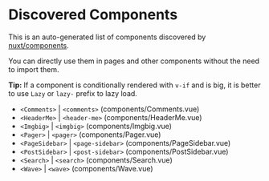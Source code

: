 # Discovered Components

This is an auto-generated list of components discovered by [nuxt/components](https://github.com/nuxt/components).

You can directly use them in pages and other components without the need to import them.

**Tip:** If a component is conditionally rendered with `v-if` and is big, it is better to use `Lazy` or `lazy-` prefix to lazy load.

- `<Comments>` | `<comments>` (components/Comments.vue)
- `<HeaderMe>` | `<header-me>` (components/HeaderMe.vue)
- `<Imgbig>` | `<imgbig>` (components/Imgbig.vue)
- `<Pager>` | `<pager>` (components/Pager.vue)
- `<PageSidebar>` | `<page-sidebar>` (components/PageSidebar.vue)
- `<PostSidebar>` | `<post-sidebar>` (components/PostSidebar.vue)
- `<Search>` | `<search>` (components/Search.vue)
- `<Wave>` | `<wave>` (components/Wave.vue)
